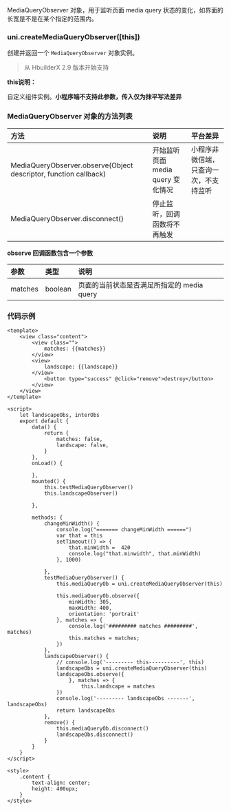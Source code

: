 MediaQueryObserver 对象，用于监听页面 media query 状态的变化，如界面的长宽是不是在某个指定的范围内。

### uni.createMediaQueryObserver([this])
创建并返回一个 ``MediaQueryObserver`` 对象实例。

> 从 HbuilderX 2.9 版本开始支持

**this说明：**

自定义组件实例。**小程序端不支持此参数，传入仅为抹平写法差异**

### MediaQueryObserver 对象的方法列表

|方法|说明|平台差异|
|:-|:-|:-|
|MediaQueryObserver.observe(Object descriptor, function callback)|开始监听页面 media query 变化情况|小程序非微信端，只查询一次，不支持监听|
|MediaQueryObserver.disconnect()|停止监听，回调函数将不再触发||

**observe 回调函数包含一个参数**

|参数|类型|说明|
|:-|:-|:-|
|matches|boolean|页面的当前状态是否满足所指定的 media query|

### 代码示例

```
<template>
    <view class="content">
        <view class="">
            matches: {{matches}}
        </view>
        <view>
            landscape: {{landscape}}
        </view>
            <button type="success" @click="remove">destroy</button>
        </view>
    </view>
</template>

<script>
    let landscapeObs, interObs
    export default {
        data() {
            return {
                matches: false,
                landscape: false,
            }
        },
        onLoad() {

        },
        mounted() {
            this.testMediaQueryObserver()
            this.landscapeObserver()

        },

        methods: {
            changeMinWidth() {
                console.log("======= changeMinWidth ======")
                var that = this
                setTimeout(() => {
                    that.minWidth =  420
                    console.log("that.minwidth", that.minWidth)
                }, 1000)

            },
            testMediaQueryObserver() {
                this.mediaQueryOb = uni.createMediaQueryObserver(this)

                this.mediaQueryOb.observe({
                    minWidth: 305,
                    maxWidth: 400,
                    orientation: 'portrait'  
                }, matches => {
                    console.log('######### matches #########', matches)
                    this.matches = matches;
                })
            },
            landscapeObserver() {
                // console.log('--------- this----------', this)
                landscapeObs = uni.createMediaQueryObserver(this)
                landscapeObs.observe({
                    }, matches => {
                        this.landscape = matches
                })
                console.log('--------- landscapeObs -------', landscapeObs)
                return landscapeObs
            },
            remove() {
                this.mediaQueryOb.disconnect()
                landscapeObs.disconnect()
            }
        }
    }
</script>

<style>
    .content {
        text-align: center;
        height: 400upx;
    }
</style>
```
